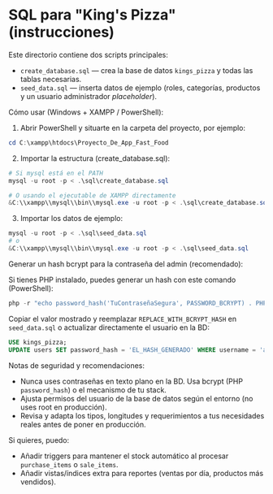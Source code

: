# SQL para "King's Pizza" (instrucciones)

Este directorio contiene dos scripts principales:

- `create_database.sql` — crea la base de datos `kings_pizza` y todas las tablas necesarias.
- `seed_data.sql` — inserta datos de ejemplo (roles, categorías, productos y un usuario administrador *placeholder*).

Cómo usar (Windows + XAMPP / PowerShell):

1) Abrir PowerShell y situarte en la carpeta del proyecto, por ejemplo:

```powershell
cd C:\xampp\htdocs\Proyecto_De_App_Fast_Food
```

2) Importar la estructura (create_database.sql):

```powershell
# Si mysql está en el PATH
mysql -u root -p < .\sql\create_database.sql

# O usando el ejecutable de XAMPP directamente
&C:\\xampp\\mysql\\bin\\mysql.exe -u root -p < .\sql\create_database.sql
```

3) Importar los datos de ejemplo:

```powershell
mysql -u root -p < .\sql\seed_data.sql
# o
&C:\\xampp\\mysql\\bin\\mysql.exe -u root -p < .\sql\seed_data.sql
```

Generar un hash bcrypt para la contraseña del admin (recomendado):

Si tienes PHP instalado, puedes generar un hash con este comando (PowerShell):

```powershell
php -r "echo password_hash('TuContraseñaSegura', PASSWORD_BCRYPT) . PHP_EOL;"
```

Copiar el valor mostrado y reemplazar `REPLACE_WITH_BCRYPT_HASH` en `seed_data.sql` o actualizar directamente el usuario en la BD:

```sql
USE kings_pizza;
UPDATE users SET password_hash = 'EL_HASH_GENERADO' WHERE username = 'admin';
```

Notas de seguridad y recomendaciones:
- Nunca uses contraseñas en texto plano en la BD. Usa bcrypt (PHP `password_hash`) o el mecanismo de tu stack.
- Ajusta permisos del usuario de la base de datos según el entorno (no uses root en producción).
- Revisa y adapta los tipos, longitudes y requerimientos a tus necesidades reales antes de poner en producción.

Si quieres, puedo:
- Añadir triggers para mantener el stock automático al procesar `purchase_items` o `sale_items`.
- Añadir vistas/índices extra para reportes (ventas por día, productos más vendidos).
